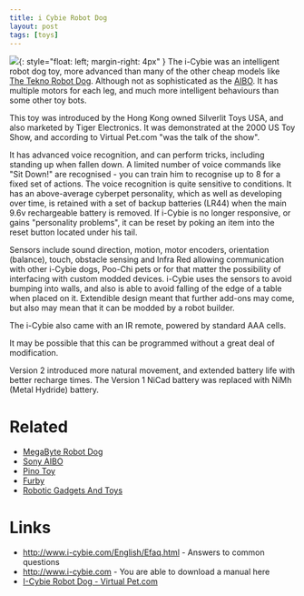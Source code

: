 ```yaml
---
title: i Cybie Robot Dog
layout: post
tags: [toys]
---
```

![](/galleries/2004-11-14-i-cybie-robot-dog/i-cybie-dog.jpg){: style="float: left; margin-right: 4px" }
The i-Cybie was an intelligent robot dog toy, more advanced than many of the other cheap models like [The Tekno Robot Dog](/wiki/tekno_robot_dog.html). Although not as sophisticated as the [AIBO](/wiki/aibo.html). It has multiple
motors for each leg, and much more intelligent behaviours than some other toy bots.

This toy was introduced by the Hong Kong owned Silverlit Toys USA, and also marketed by Tiger Electronics. It was demonstrated at the 2000 US Toy Show, and according to Virtual Pet.com "was the talk of the show".

It has advanced voice recognition, and can perform tricks, including standing up when fallen down. A limited number of voice commands like "Sit Down!" are recognised - you can train him to recognise up to 8 for a fixed set of actions. The voice recognition is quite sensitive to conditions. It has an above-average cyberpet personality, which as well as developing over time, is retained with a set of backup batteries (LR44) when the main 9.6v rechargeable battery is removed. If i-Cybie is no longer responsive, or gains "personality problems", it can be reset by poking an item into the reset button located under his tail.

Sensors include sound direction, motion, motor encoders, orientation (balance), touch, obstacle sensing and Infra Red allowing communication with other i-Cybie dogs, Poo-Chi pets or for that matter the possibility of interfacing with custom modded devices. i-Cybie uses the sensors to avoid bumping into walls, and also is able to avoid falling of the edge of a table when placed on it. Extendible design meant that further add-ons may come, but also may mean that it can be modded by a robot builder.

The i-Cybie also came with an IR remote, powered by standard AAA cells.

It may be possible that this can be programmed without a great deal of modification.

Version 2 introduced more natural movement, and extended battery life with better recharge times. The Version 1 NiCad battery was replaced with NiMh (Metal Hydride) battery.

# Related

* [MegaByte Robot Dog](/2004/11/14/megabyte-robot-dog.html)
* [Sony AIBO](/wiki/aibo.html)
* [Pino Toy](/wiki/pino_toy.html)
* [Furby](/wiki/furby.html)
* [Robotic Gadgets And Toys](/2005/08/02/wiki/robotic_toys_and_gadgets.html)

# Links

* <http://www.i-cybie.com/English/Efaq.html> - Answers to common questions
* <http://www.i-cybie.com> - You are able to download a manual here
* [I-Cybie Robot Dog - Virtual Pet.com](http://virtualpet.com/vp/farm/icybie/icybie.htm)
